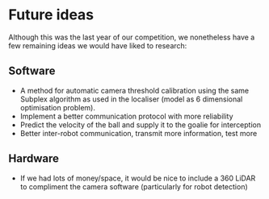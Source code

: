 # Future ideas
Although this was the last year of our competition, we nonetheless have a few remaining ideas we would have liked to
research:

## Software
- A method for automatic camera threshold calibration using the same Subplex algorithm as used in the localiser (model
as 6 dimensional optimisation problem).
- Implement a better communication protocol with more reliability
- Predict the velocity of the ball and supply it to the goalie for interception
- Better inter-robot communication, transmit more information, test more

## Hardware
- If we had lots of money/space, it would be nice to include a 360 LiDAR to compliment the camera software (particularly
for robot detection)